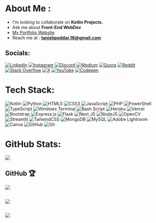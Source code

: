 # About Me :
- I'm looking to collaborate on **Kotlin Projects.**<br>
- Ask me about **Front-End WebDev**<br>
- [My Portfolio Website](https://tanish-poddar.is-a.dev/)<br>
- Reach me at : **tanishpoddar.18@gmail.com**


## Socials:
[![LinkedIn](https://img.shields.io/badge/LinkedIn-%230077B5.svg?logo=linkedin&logoColor=white)](https://linkedin.com/in/tanish-poddar) [![Instagram](https://img.shields.io/badge/Instagram-%23E4405F.svg?logo=Instagram&logoColor=white)](https://instagram.com/tanisheesh) [![Discord](https://img.shields.io/badge/Discord-%237289DA.svg?logo=discord&logoColor=white)](https://discord.gg/tanisheesh) [![Medium](https://img.shields.io/badge/Medium-12100E?logo=medium&logoColor=white)](https://medium.com/@tanisheesh) [![Quora](https://img.shields.io/badge/Quora-%23B92B27.svg?logo=Quora&logoColor=white)](https://quora.com/profile/tanisheesh) [![Reddit](https://img.shields.io/badge/Reddit-%23FF4500.svg?logo=Reddit&logoColor=white)](https://reddit.com/user/tanisheesh) [![Stack Overflow](https://img.shields.io/badge/-Stackoverflow-FE7A16?logo=stack-overflow&logoColor=white)](https://stackoverflow.com/users/28653993) [![X](https://img.shields.io/badge/X-black.svg?logo=X&logoColor=white)](https://x.com/tanisheeshh) [![YouTube](https://img.shields.io/badge/YouTube-%23FF0000.svg?logo=YouTube&logoColor=white)](https://youtube.com/@tanisheesh) [![Codepen](https://img.shields.io/badge/Codepen-000000?style=for-the-badge&logo=codepen&logoColor=white)](https://codepen.io/tanisheesh) 

# Tech Stack:
![Kotlin](https://img.shields.io/badge/kotlin-%237F52FF.svg?style=plastic&logo=kotlin&logoColor=white) ![Python](https://img.shields.io/badge/python-3670A0?style=plastic&logo=python&logoColor=ffdd54) ![HTML5](https://img.shields.io/badge/html5-%23E34F26.svg?style=plastic&logo=html5&logoColor=white) ![CSS3](https://img.shields.io/badge/css3-%231572B6.svg?style=plastic&logo=css3&logoColor=white) ![JavaScript](https://img.shields.io/badge/javascript-%23323330.svg?style=plastic&logo=javascript&logoColor=%23F7DF1E) ![PHP](https://img.shields.io/badge/php-%23777BB4.svg?style=plastic&logo=php&logoColor=white) ![PowerShell](https://img.shields.io/badge/PowerShell-%235391FE.svg?style=plastic&logo=powershell&logoColor=white) ![TypeScript](https://img.shields.io/badge/typescript-%23007ACC.svg?style=plastic&logo=typescript&logoColor=white) ![Windows Terminal](https://img.shields.io/badge/Windows%20Terminal-%234D4D4D.svg?style=plastic&logo=windows-terminal&logoColor=white) ![Bash Script](https://img.shields.io/badge/bash_script-%23121011.svg?style=plastic&logo=gnu-bash&logoColor=white) ![Heroku](https://img.shields.io/badge/heroku-%23430098.svg?style=plastic&logo=heroku&logoColor=white) ![Vercel](https://img.shields.io/badge/vercel-%23000000.svg?style=plastic&logo=vercel&logoColor=white) ![Bootstrap](https://img.shields.io/badge/bootstrap-%238511FA.svg?style=plastic&logo=bootstrap&logoColor=white) ![Express.js](https://img.shields.io/badge/express.js-%23404d59.svg?style=plastic&logo=express&logoColor=%2361DAFB) ![Flask](https://img.shields.io/badge/flask-%23000.svg?style=plastic&logo=flask&logoColor=white) ![Next JS](https://img.shields.io/badge/Next-black?style=plastic&logo=next.js&logoColor=white) ![NodeJS](https://img.shields.io/badge/node.js-6DA55F?style=plastic&logo=node.js&logoColor=white) ![OpenCV](https://img.shields.io/badge/opencv-%23white.svg?style=plastic&logo=opencv&logoColor=white) ![Streamlit](https://img.shields.io/badge/Streamlit-%23FE4B4B.svg?style=plastic&logo=streamlit&logoColor=white) ![TailwindCSS](https://img.shields.io/badge/tailwindcss-%2338B2AC.svg?style=plastic&logo=tailwind-css&logoColor=white) ![MongoDB](https://img.shields.io/badge/MongoDB-%234ea94b.svg?style=plastic&logo=mongodb&logoColor=white) ![MySQL](https://img.shields.io/badge/mysql-4479A1.svg?style=plastic&logo=mysql&logoColor=white) ![Adobe Lightroom](https://img.shields.io/badge/Adobe%20Lightroom-31A8FF.svg?style=plastic&logo=Adobe%20Lightroom&logoColor=white) ![Canva](https://img.shields.io/badge/Canva-%2300C4CC.svg?style=plastic&logo=Canva&logoColor=white) ![GitHub](https://img.shields.io/badge/github-%23121011.svg?style=plastic&logo=github&logoColor=white) ![Git](https://img.shields.io/badge/git-%23F05033.svg?style=plastic&logo=git&logoColor=white)

# GitHub Stats:
![](https://github-readme-stats.vercel.app/api/top-langs/?username=tanishpoddar&theme=one_dark_pro&hide_border=true&include_all_commits=true&count_private=true&layout=compact)

## GitHub 🏆
![](https://github-profile-trophy.vercel.app/?username=tanishpoddar&theme=radical&no-frame=false&no-bg=false&margin-w=4)

## 
![](https://quotes-github-readme.vercel.app/api?type=horizontal&theme=gruvbox)

##
[![](https://visitcount.itsvg.in/api?id=tanishpoddar&icon=2&color=0)](https://visitcount.itsvg.in)
